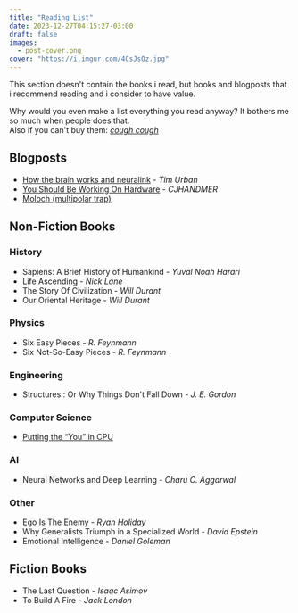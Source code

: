 ```yaml
---
title: "Reading List"
date: 2023-12-27T04:15:27-03:00
draft: false
images:
  - post-cover.png
cover: "https://i.imgur.com/4CsJsOz.jpg"
---
```


This section doesn't contain the books i read, but books and blogposts that i recommend reading and i consider to have value.

Why would you even make a list everything you read anyway? It bothers me so much when people does that.\
Also if you can't buy them: [*cough cough*](https://www.libgen.is/)

## Blogposts
- [How the brain works and neuralink](https://waitbutwhy.com/2017/04/neuralink.html) - *Tim Urban*
- [You Should Be Working On Hardware](https://caseyhandmer.wordpress.com/2023/08/25/you-should-be-working-on-hardware/) - *CJHANDMER*
- [Moloch (multipolar trap)](https://slatestarcodex.com/2014/07/30/meditations-on-moloch/) 

## Non-Fiction Books

### History
- Sapiens: A Brief History of Humankind - *Yuval Noah Harari*
- Life Ascending - *Nick Lane*
- The Story Of Civilization - *Will Durant*
- Our Oriental Heritage - *Will Durant*

### Physics
- Six Easy Pieces - *R. Feynmann*
- Six Not-So-Easy Pieces - *R. Feynmann*

### Engineering
- Structures : Or Why Things Don't Fall Down - *J. E. Gordon*

### Computer Science
- [Putting the “You” in CPU](https://cpu.land/)

### AI
- Neural Networks and Deep Learning - *Charu C. Aggarwal*

### Other
- Ego Is The Enemy - *Ryan Holiday*
- Why Generalists Triumph in a Specialized World - *David Epstein*
- Emotional Intelligence - *Daniel Goleman*

## Fiction Books
- The Last Question - *Isaac Asimov*
- To Build A Fire - *Jack London*